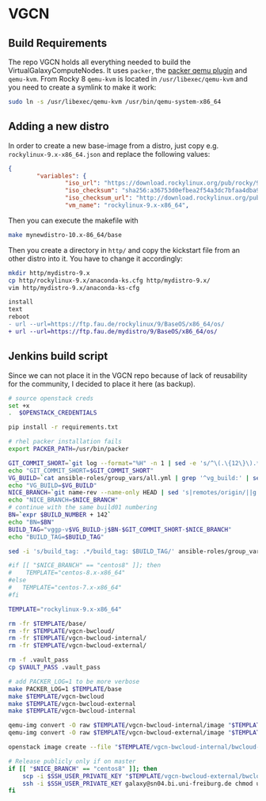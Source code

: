 # VGCN
## Build Requirements
The repo VGCN holds all everything needed to build the VirtualGalaxyComputeNodes.
It uses `packer`, the [packer qemu plugin](https://github.com/hashicorp/packer-plugin-qemu/releases) and `qemu-kvm`.
From Rocky 8 `qemu-kvm` is located in `/usr/libexec/qemu-kvm` and you need to create a symlink to make it work:
```bash
sudo ln -s /usr/libexec/qemu-kvm /usr/bin/qemu-system-x86_64
```

## Adding a new distro
In order to create a new base-image from a distro, just copy e.g. `rockylinux-9.x-x86_64.json` and replace the following values:
```json
{
        "variables": {
                "iso_url": "https://download.rockylinux.org/pub/rocky/9/isos/x86_64/Rocky-9.1-x86_64-boot.iso",
                "iso_checksum": "sha256:a36753d0efbea2f54a3dc7bfaa4dba95efe9aa3d6af331d5c5b147ea91240c21",
                "iso_checksum_url": "http://download.rockylinux.org/pub/rocky/9/isos/x86_64/Rocky-9.1-x86_64-boot.iso.CHECKSUM",
                "vm_name": "rockylinux-9.x-x86_64",

```
Then you can execute the makefile with
```bash
make mynewdistro-10.x-86_64/base
```
Then you create a directory in `http/` and copy the kickstart file from an other distro into it. You have to change it accordingly:
```bash
mkdir http/mydistro-9.x
cp http/rockylinux-9.x/anaconda-ks.cfg http/mydistro-9.x/
vim http/mydistro-9.x/anaconda-ks-cfg
```
```diff
install
text
reboot
- url --url=https://ftp.fau.de/rockylinux/9/BaseOS/x86_64/os/
+ url --url=https://ftp.fau.de/mydistro/9/BaseOS/x86_64/os/
```

## Jenkins build script
Since we can not place it in the VGCN repo because of lack of reusability for the community, I decided to place it here (as backup).
```bash
# source openstack creds
set +x
.  $OPENSTACK_CREDENTIALS

pip install -r requirements.txt

# rhel packer installation fails
export PACKER_PATH=/usr/bin/packer

GIT_COMMIT_SHORT=`git log --format="%H" -n 1 | sed -e 's/^\(.\{12\}\).*/\1/g'`
echo "GIT_COMMIT_SHORT=$GIT_COMMIT_SHORT"
VG_BUILD=`cat ansible-roles/group_vars/all.yml | grep '^vg_build:' | sed 's/vg_build: //g'`
echo "VG_BUILD=$VG_BUILD"
NICE_BRANCH=`git name-rev --name-only HEAD | sed 's|remotes/origin/||g'`
echo "NICE_BRANCH=$NICE_BRANCH"
# continue with the same build01 numbering
BN=`expr $BUILD_NUMBER + 142`
echo "BN=$BN"
BUILD_TAG="vggp-v$VG_BUILD-j$BN-$GIT_COMMIT_SHORT-$NICE_BRANCH"
echo "BUILD_TAG=$BUILD_TAG"

sed -i 's/build_tag: .*/build_tag: $BUILD_TAG/' ansible-roles/group_vars/all.yml

#if [[ "$NICE_BRANCH" == "centos8" ]]; then
#    TEMPLATE="centos-8.x-x86_64"
#else
#   TEMPLATE="centos-7.x-x86_64"
#fi

TEMPLATE="rockylinux-9.x-x86_64"

rm -fr $TEMPLATE/base/
rm -fr $TEMPLATE/vgcn-bwcloud/
rm -fr $TEMPLATE/vgcn-bwcloud-internal/
rm -fr $TEMPLATE/vgcn-bwcloud-external/

rm -f .vault_pass
cp $VAULT_PASS .vault_pass

# add PACKER_LOG=1 to be more verbose
make PACKER_LOG=1 $TEMPLATE/base
make $TEMPLATE/vgcn-bwcloud
make $TEMPLATE/vgcn-bwcloud-external
make $TEMPLATE/vgcn-bwcloud-internal

qemu-img convert -O raw $TEMPLATE/vgcn-bwcloud-internal/image "$TEMPLATE/vgcn-bwcloud-internal/bwcloud-jenkins-$BN.raw"
qemu-img convert -O raw $TEMPLATE/vgcn-bwcloud-external/image "$TEMPLATE/vgcn-bwcloud-external/bwcloud-jenkins-$BN.raw"

openstack image create --file "$TEMPLATE/vgcn-bwcloud-internal/bwcloud-jenkins-$BN.raw" $BUILD_TAG

# Release publicly only if on master
if [[ "$NICE_BRANCH" == "centos8" ]]; then
    scp -i $SSH_USER_PRIVATE_KEY "$TEMPLATE/vgcn-bwcloud-external/bwcloud-jenkins-$BN.raw" "galaxy@sn04.bi.uni-freiburg.de:/usr/local/galaxy/galaxy-dist/static/vgcn/$BUILD_TAG.raw"
    ssh -i $SSH_USER_PRIVATE_KEY galaxy@sn04.bi.uni-freiburg.de chmod ugo+r "/usr/local/galaxy/galaxy-dist/static/vgcn/$BUILD_TAG.raw"
fi

```
